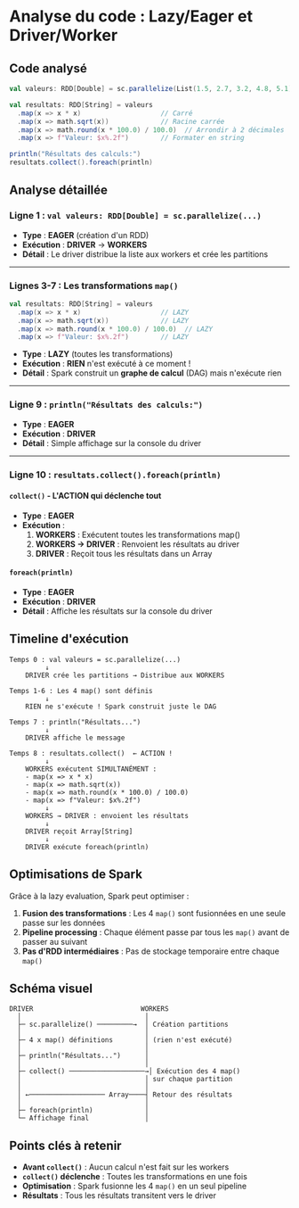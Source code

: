 # Analyse du code : Lazy/Eager et Driver/Worker

## Code analysé
```scala
val valeurs: RDD[Double] = sc.parallelize(List(1.5, 2.7, 3.2, 4.8, 5.1))

val resultats: RDD[String] = valeurs
  .map(x => x * x)                    // Carré
  .map(x => math.sqrt(x))             // Racine carrée 
  .map(x => math.round(x * 100.0) / 100.0)  // Arrondir à 2 décimales
  .map(x => f"Valeur: $x%.2f")        // Formater en string

println("Résultats des calculs:")
resultats.collect().foreach(println)
```

## Analyse détaillée

### Ligne 1 : `val valeurs: RDD[Double] = sc.parallelize(...)`
- **Type** : **EAGER** (création d'un RDD)
- **Exécution** : **DRIVER** → **WORKERS**
- **Détail** : Le driver distribue la liste aux workers et crée les partitions

---

### Lignes 3-7 : Les transformations `map()`
```scala
val resultats: RDD[String] = valeurs
  .map(x => x * x)                    // LAZY
  .map(x => math.sqrt(x))             // LAZY
  .map(x => math.round(x * 100.0) / 100.0)  // LAZY
  .map(x => f"Valeur: $x%.2f")        // LAZY
```

- **Type** : **LAZY** (toutes les transformations)
- **Exécution** : **RIEN** n'est exécuté à ce moment !
- **Détail** : Spark construit un **graphe de calcul** (DAG) mais n'exécute rien

---

### Ligne 9 : `println("Résultats des calculs:")`
- **Type** : **EAGER** 
- **Exécution** : **DRIVER**
- **Détail** : Simple affichage sur la console du driver

---

### Ligne 10 : `resultats.collect().foreach(println)`

#### `collect()` - L'ACTION qui déclenche tout
- **Type** : **EAGER** 
- **Exécution** : 
  1. **WORKERS** : Exécutent toutes les transformations map() 
  2. **WORKERS → DRIVER** : Renvoient les résultats au driver
  3. **DRIVER** : Reçoit tous les résultats dans un Array

#### `foreach(println)` 
- **Type** : **EAGER**
- **Exécution** : **DRIVER**
- **Détail** : Affiche les résultats sur la console du driver

## Timeline d'exécution

```
Temps 0 : val valeurs = sc.parallelize(...)
         ↓
    DRIVER crée les partitions → Distribue aux WORKERS
    
Temps 1-6 : Les 4 map() sont définis
         ↓
    RIEN ne s'exécute ! Spark construit juste le DAG
    
Temps 7 : println("Résultats...")
         ↓
    DRIVER affiche le message
    
Temps 8 : resultats.collect()  ← ACTION !
         ↓
    WORKERS exécutent SIMULTANÉMENT :
    - map(x => x * x)
    - map(x => math.sqrt(x))  
    - map(x => math.round(x * 100.0) / 100.0)
    - map(x => f"Valeur: $x%.2f")
         ↓
    WORKERS → DRIVER : envoient les résultats
         ↓
    DRIVER reçoit Array[String]
         ↓
    DRIVER exécute foreach(println)
```

## Optimisations de Spark

Grâce à la lazy evaluation, Spark peut optimiser :

1. **Fusion des transformations** : Les 4 `map()` sont fusionnées en une seule passe sur les données
2. **Pipeline processing** : Chaque élément passe par tous les `map()` avant de passer au suivant
3. **Pas d'RDD intermédiaires** : Pas de stockage temporaire entre chaque `map()`

## Schéma visuel

```
DRIVER                           WORKERS
  │                               │
  ├─ sc.parallelize() ─────────→  │ Création partitions
  │                               │
  ├─ 4 x map() définitions        │ (rien n'est exécuté)
  │                               │
  ├─ println("Résultats...")      │
  │                               │
  ├─ collect() ───────────────────→│ Exécution des 4 map()
  │                               │ sur chaque partition
  │                               │
  │ ←─────────────────── Array────┤ Retour des résultats
  │                               │
  ├─ foreach(println)             │
  └─ Affichage final              │
```

## Points clés à retenir

- **Avant `collect()`** : Aucun calcul n'est fait sur les workers
- **`collect()` déclenche** : Toutes les transformations en une fois
- **Optimisation** : Spark fusionne les 4 `map()` en un seul pipeline
- **Résultats** : Tous les résultats transitent vers le driver